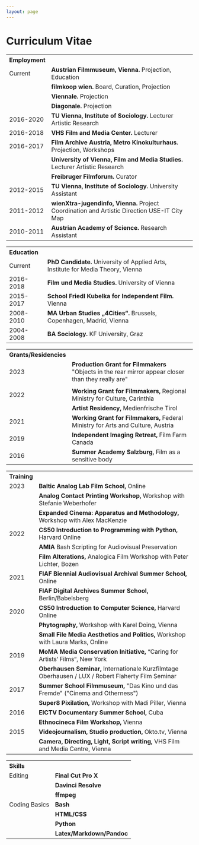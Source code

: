 ```yaml
---
layout: page
---
```

# Curriculum Vitae

<table>
  <tr>
    <th style="text-align: left;">Employment</th>
    <th></th>
  </tr>
  <tr>
    <td>Current</td>
    <td><strong>Austrian Filmmuseum, Vienna.</strong> Projection, Education</td>
  </tr>
  <tr>
    <td></td>
    <td><strong>filmkoop wien.</strong> Board, Curation, Projection </td>
  </tr>
  <tr>
    <td></td>
    <td><strong>Viennale.</strong> Projection </td>
  </tr>
  <tr>
    <td></td>
    <td><strong>Diagonale.</strong> Projection </td>
  </tr>
  <tr>
    <td>2016-2020</td>
    <td><strong>TU Vienna, Institute of Sociology.</strong> Lecturer Artistic Research</td>
  </tr>
  <tr>
    <td>2016-2018</td>
    <td><strong>VHS Film and Media Center.</strong> Lecturer</td>
  </tr>
  <tr>
    <td>2016-2017</td>
    <td><strong>Film Archive Austria, Metro Kinokulturhaus.</strong> Projection, Workshops </td>
  </tr>
  <tr>
    <td></td>
    <td><strong>University of Vienna, Film and Media Studies.</strong> Lecturer Artistic Research</td>
  </tr>
  <tr> 
    <td></td>
    <td><strong>Freibruger Filmforum.</strong> Curator </td>
  </tr>
  <tr> 
    <td>2012-2015</td>
    <td><strong>TU Vienna, Institute of Sociology.</strong> University Assistant </td>
  </tr>
  <tr> 
    <td>2011-2012</td>
    <td><strong>wienXtra-jugendinfo, Vienna.</strong> Project Coordination and Artistic Direction USE-IT City Map </td>
  </tr>
  <tr> 
    <td>2010-2011</td>
    <td><strong>Austrian Academy of Science.</strong> Research Assistant </td>
  </tr>
</table> 

<table>
  <tr>
    <th style="text-align: left;">Education</th>
    <th></th>
  </tr>
  <tr>
    <td>Current</td>
    <td><strong>PhD Candidate.</strong> University of Applied Arts, Institute for Media Theory, Vienna</td>
  </tr>
  <tr>
    <td>2016-2018</td>
    <td><strong>Film und Media Studies.</strong> University of Vienna</td>
  </tr>
  <tr>
    <td>2015-2017</td>
    <td><strong>School Friedl Kubelka for Independent Film.</strong> Vienna</td>
  </tr>
  <tr>
    <td>2008-2010</td>
    <td><strong>MA Urban Studies „4Cities“.</strong> Brussels, Copenhagen, Madrid, Vienna<br></td>
  </tr>
  <tr> 
    <td>2004-2008</td>
    <td><strong>BA Sociology.</strong> KF University, Graz</td>
  </tr>
</table>

<table>
  <tr>
    <th style="text-align: left;">Grants/Residencies</th>
    <th></th>
  </tr>
    <tr>
    <td>2023</td>
    <td><strong>Production Grant for Filmmakers</strong> "Objects in the rear mirror appear closer than they really are"</td>
  </tr>
    <td></td>
  <tr>
    <td>2022</td>
    <td><strong>Working Grant for Filmmakers,</strong> Regional Ministry for Culture, Carinthia</td>
  </tr>
  <tr>
    <td></td>
    <td><strong>Artist Residency,</strong> Medienfrische Tirol</td>
  </tr>
  <tr>
    <td>2021</td>
    <td><strong>Working Grant for Filmmakers,</strong> Federal Ministry for Arts and Culture, Austria</td>
  </tr>
  <tr>
    <td>2019</td>
    <td><strong>Independent Imaging Retreat,</strong> Film Farm Canada</td>
  </tr>
  <tr>
    <td>2016</td>
    <td><strong>Summer Academy Salzburg,</strong> Film as a sensitive body</td>
  </tr>
  </table>

<table>
  <tr>
      <th style="text-align: left;">Training</th>
      <th></th>
  </tr>
  <tr>
    <td>2023</td>
    <td><strong>Baltic Analog Lab Film School,</strong> Online</td>
  </tr>
  <tr>
    <td></td>
    <td><strong>Analog Contact Printing Workshop,</strong> Workshop with Stefanie Weberhofer</td>
  </tr>
  <tr>
    <td></td>
    <td><strong>Expanded Cinema: Apparatus and Methodology,</strong> Workshop with Alex MacKenzie</td>
  </tr>
  <tr>
    <td>2022</td>
    <td><strong>CS50 Introduction to Programming with Python,</strong> Harvard Online</td>
  </tr>
  <tr>
    <td></td>
    <td><strong>AMIA</strong> Bash Scripting for Audiovisual Preservation</td>
  </tr>
  <tr>
    <td></td>
    <td><strong>Film Alterations,</strong> Analogica Film Workshop with Peter Lichter, Bozen</td>
  </tr>
  <tr>
  	<td>2021</td>
    <td><strong>FIAF Biennial Audiovisual Archival Summer School,</strong> Online</td>
  </tr>
  <tr>
  	<td></td>
    <td><strong>FIAF Digital Archives Summer School,</strong> Berlin/Babelsberg</td>
  </tr>
  <tr>
  	<td>2020</td>
    <td><strong>CS50 Introduction to Computer Science,</strong> Harvard Online</td>
  </tr>
  <tr>
    <td></td>
    <td><strong>Phytography,</strong> Workshop with Karel Doing, Vienna</td>
  </tr>
  <tr>
    <td></td>
    <td><strong>Small File Media Aesthetics and Politics,</strong> Workshop with Laura Marks, Online</td>
  </tr>
  <tr>
  	<td>2019</td>
    <td><strong>MoMA Media Conservation Initiative,</strong> “Caring for Artists‘ Films“, New York</td>
  </tr>
  <tr>
  	<td></td>
    <td><strong>Oberhausen Seminar,</strong> Internationale Kurzfilmtage Oberhausen / LUX / Robert Flaherty Film Seminar</td>
  </tr>
  <tr>
  	<td>2017</td>
    <td><strong>Summer School Filmmuseum,</strong> "Das Kino und das Fremde" ("Cinema and Otherness")</td>
  </tr>
  <tr>
    <td></td>
    <td><strong>Super8 Pixilation,</strong> Workshop with Madi Piller, Vienna</td>
  </tr>
  <tr> 
  	<td>2016</td>
    <td><strong> EICTV Documentary Summer School,</strong> Cuba</td>
  </tr>
  <tr> 
  	<td></td>
    <td><strong>Ethnocineca Film Workshop,</strong> Vienna</td>
  </tr>
  <tr>
  	<td>2015</td>
    <td><strong>Videojournalism, Studio production,</strong> Okto.tv, Vienna</td>
  </tr>
  <tr> 
  	<td></td>
    <td><strong>Camera, Directing, Light, Script writing,</strong> VHS Film and Media Centre, Vienna</td>
  </tr>
</table>

<table>
  <tr>
    <th style="text-align: left;">Skills</th>
    <th></th>
  </tr>
  <tr>
  	<td>Editing</td>
    <td><strong>Final Cut Pro X</strong></td>
  </tr>
  <tr>
  	<td></td>
    <td><strong>Davinci Resolve</strong></td>
  </tr>
  <tr>
  	<td></td>
    <td><strong>ffmpeg</strong></td>
  </tr>
  <tr>
  	<td>Coding Basics</td>
    <td><strong>Bash</strong></td>
  </tr>
  <tr>
  	<td></td>
    <td><strong>HTML/CSS</strong></td>
  </tr>
  <tr> 
  	<td></td>
    <td><strong>Python</strong></td>
  </tr>
  <tr> 
  	<td></td>
    <td><strong>Latex/Markdown/Pandoc</strong></td>
  </tr>
</table>
